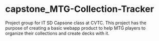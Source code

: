 # capstone_MTG-Collection-Tracker
Project group for IT SD Capsone class at CVTC. This project has the purpose of creating a basic webapp product to help MTG players to organize their collections and create decks with it.
